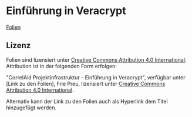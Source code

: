 # Einführung in Veracrypt

[Folien](https://correlaid.github.io/projektzyklus-workshops/00_kickoff-datensicherheit-veracrypt/intro_veracrypt_slides.html)

## Lizenz
Folien sind lizensiert unter [Creative Commons Attribution 4.0 International](https://creativecommons.org/licenses/by/4.0/legalcode.de). Attribution ist in der folgenden Form erfolgen:

"CorrelAid Projektinfrastruktur - Einführung in Veracrypt", verfügbar unter [Link zu den Folien], Frie Preu, lizensiert unter [Creative Commons Attribution 4.0 International](https://creativecommons.org/licenses/by/4.0/legalcode.de).

Alternativ kann der Link zu den Folien auch als Hyperlink dem Titel hinzugefügt werden.